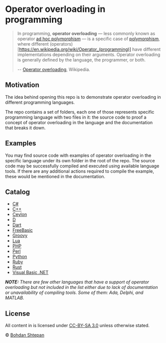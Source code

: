 # Operator overloading in programming

> In programming, **operator overloading** — less commonly known as operator [ad hoc polymorphism](https://en.wikipedia.org/wiki/Ad_hoc_polymorphism) — is a specific case of [polymorphism](http://bit.ly/1kr6C8E), where different (operators)[https://en.wikipedia.org/wiki/Operator_(programming)] have different implementations depending on their arguments. Operator overloading is generally defined by the language, the programmer, or both.
>
> -- [Operator overloading](https://en.wikipedia.org/wiki/Operator_overloading), Wikipedia.

## Motivation

The idea behind opening this repo is to demonstrate operator overloading in different programming languages.

The repo contains a set of folders, each one of those represents specific programming language with two files in it: the source code to proof a concept of operator overloading in the language and the documentation that breaks it down.

## Examples
You may find source code with examples of operator overloading in the specific language under its own folder in the root of the repo. The source code may be successfully compiled and executed using available language tools. If there are any additional actions required to compile the example, these would be mentioned in the documentation.

## Catalog

- [C#](https://github.com/virtyaluk/operator-overloading/tree/master/csharp)
- [C++](https://github.com/virtyaluk/operator-overloading/tree/master/cpp)
- [Ceylon](https://github.com/virtyaluk/operator-overloading/tree/master/ceylon)
- [D](https://github.com/virtyaluk/operator-overloading/tree/master/d)
- [Dart](https://github.com/virtyaluk/operator-overloading/tree/master/dart)
- [FreeBasic](https://github.com/virtyaluk/operator-overloading/tree/master/freebasic)
- [Groovy](https://github.com/virtyaluk/operator-overloading/tree/master/groovy)
- [Lua](https://github.com/virtyaluk/operator-overloading/tree/master/lua)
- [PHP](https://github.com/virtyaluk/operator-overloading/tree/master/php)
- [Perl](https://github.com/virtyaluk/operator-overloading/tree/master/perl)
- [Python](https://github.com/virtyaluk/operator-overloading/tree/master/python)
- [Ruby](https://github.com/virtyaluk/operator-overloading/tree/master/ruby)
- [Rust](https://github.com/virtyaluk/operator-overloading/tree/master/Rust)
- [Visual Basic .NET](https://github.com/virtyaluk/operator-overloading/tree/master/vb.net)

_**NOTE:** There are few other languages that have a support of operator overloading but not included in the list either due to lack of documentation or unavailability of compiling tools. Some of them: Ada, Delphi, and MATLAB._

## License

All content in is licensed under [CC-BY-SA 3.0](http://creativecommons.org/licenses/by-sa/3.0/) unless otherwise stated.

© [Bohdan Shtepan](https://github.com/virtyaluk)